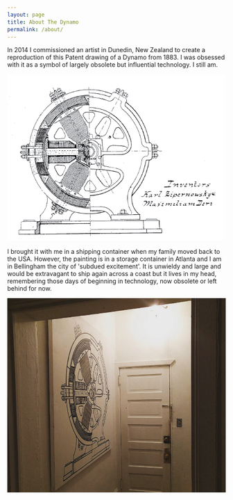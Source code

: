 ```yaml
---
layout: page
title: About The Dynamo
permalink: /about/
---
```


In 2014 I commissioned an artist in Dunedin, New Zealand to create a reproduction of this Patent drawing of a Dynamo from 1883. I was obsessed with it as a symbol of largely obsolete but influential technology. I still am.

![A Patent diagram showing a section drawing of a Dynamo patented in 1883](/assets/images/DynamoElectricMachinesEndViewPartlySection_USP284110.png)

I brought it with me in a shipping container when my family moved back to the USA. However, the painting is in a storage container in Atlanta and I am in Bellingham the city of 'subdued excitement'. It is unwieldy and large and would be extravagant to ship again across a coast but it lives in my head, remembering those days of beginning in technology, now obsolete or left behind for now.

![A hallway picture of a giant reproduction of the Dynamo patent section diagram](/assets/images/art.png)